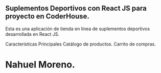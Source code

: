 ## Suplementos Deportivos con React JS para proyecto en CoderHouse.

Esta es una aplicación de tienda en línea de suplementos deportivos desarrollada en React JS.

Características Principales
Catálogo de productos.
Carrito de compras.

# Nahuel Moreno. 
